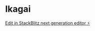 # Ikagai

[Edit in StackBlitz next generation editor ⚡️](https://stackblitz.com/~/github.com/TabareMajem/Ikagai)
